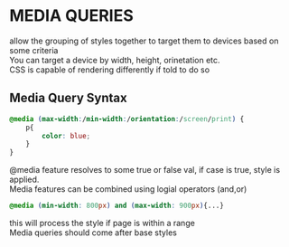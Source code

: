 # MEDIA QUERIES
allow the grouping of styles together to target them to devices based on some criteria  
You can target a device by width, height, orinetation etc.  
CSS is capable of rendering differently if told to do so
## Media Query Syntax
```css
@media (max-width:/min-width:/orientation:/screen/print) {
    p{
        color: blue;
    }
}
``` 
@media feature resolves to some true or false val, if case is true, style is applied.  
Media features can be combined using logial operators (and,or) 
```css
@media (min-width: 800px) and (max-width: 900px){...} 
```
this will process the style if page is within a range  
Media queries should come after base styles
